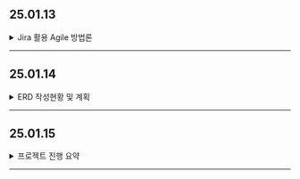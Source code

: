 ## 25.01.13

<details>

<summary>Jira 활용 Agile 방법론</summary>

## 1. 에픽(Epic)

- **개념**: 큰 단위의 요구사항이나 목표를 포괄하는 상위 레벨 작업. 여러 개의 스토리를 포함.

## 2. 스토리(Story)

- **개념**: 사용자 혹은 고객의 요구사항을 사용자 관점에서 설명한 작업 단위. 에픽을 구체화한 형태.

## 3. 태스크(Task)

- **개념**: 스토리를 달성하기 위해 필요한 구체적인 작업을 정의. 반드시 스토리에서만 생성해야 하는 것은 아니며, 독립적으로 작업 단위를 정의할 수도 있음.

## 4. 서브태스크(Sub-task)

- **개념**: 스토리 또는 태스크가 너무 커서 더 작은 작업 단위로 쪼개야 할 경우 사용하는 하위 작업 단위.

## 5. 스프린트(Sprint) 관리 (Scrum 기반)

애자일 방법론 중 **스크럼(Scrum)** 프로세스를 예로 들면, 일반적으로 다음과 같은 단계를 거칩니다.

1. **백로그(Backlog) 구성**

   - 모든 에픽, 스토리, 태스크를 제품 백로그(Product Backlog)에 우선순위별로 정리
   - 각 작업의 우선순위, 예상 소요 시간(스토리 포인트) 등을 함께 기록

2. **스프린트 계획(Sprint Planning)**

   - 백로그 중에서 이번 스프린트에서 처리할 작업(스토리, 태스크)을 선택
   - 작업을 진행할 팀원 지정, 예상 소요 시간 및 목표 설정
   - Jira에서 **Backlog** 화면에서 처리할 이슈들을 드래그 앤 드롭하여 새 스프린트에 담은 뒤 **Start Sprint**로 스프린트 시작

3. **데일리 스크럼(Daily Scrum)**

   - 매일 15분 정도 짧게 진행하는 스탠드업 미팅
   - Jira 보드(칸반/스크럼보드)를 활용해 진행 상황, 장애 사항 등을 빠르게 공유

4. **작업 진행(Working & Tracking)**

   - 팀원들은 스토리나 태스크를 In Progress(진행 중), Done(완료) 등의 칸반 컬럼으로 옮기며 상태를 업데이트
   - Jira에서 **Burndown Chart**, **Velocity Chart** 등을 통해 작업 진척도 및 속도를 파악

5. **스프린트 리뷰(Sprint Review)**

   - 스프린트가 끝나면 산출된 결과물을 리뷰하고, 고객 및 이해관계자에게 피드백 받음
   - Jira의 스토리/태스크 완료 상태, 스프린트 통계 등을 확인

6. **스프린트 회고(Sprint Retrospective)**
   - 스프린트 과정에서 잘 된 점, 개선할 점 등을 팀 내부에서 공유
   - 향후 더 효율적인 작업 방식을 찾기 위한 논의와 액션 아이템을 도출

</details>

---

## 25.01.14

<details>

<summary>ERD 작성현황 및 계획</summary>

## 1. ERD 작성 현황

- **MySQL**과 **MongoDB** 기반의 데이터베이스 테이블 구조 설계 완료
- **Primary Key** 설정 완료
- **외래 키(Foreign Key)** 및 MySQL과 MongoDB 간 연계는 현재 미완성 상태이며, 추후 추가적으로 완료 예정

## 2. MySQL 테이블 구성

- **유저(user)**, **공지사항(notice)**, **QnA(qna, qna_answer)**, **게임 진행(game_progress, game_result)**, **상담 일정(consultation_schedule)**, **미팅(meeting_session_info, meeting_participants)**, **파일(profile_image_file, board_file)** 등 다양한 테이블 구성 완료

## 3. MongoDB 테이블 구성

- **게시판 내용(board_content)**, **아동 정보(child_info)**, **채팅(chat, chat_bot)**, **게임 통계(pentagon_statistic, bar_statistic)** 등 주요 테이블 구성 완료

## 4. 게임 에셋 및 학습 에셋 관리 방안

- **MongoDB**에 포함된 `game_asset`과 `study_asset`의 관리 방식은 아직 미정
- 팀원들과의 추가 회의를 통해 **프론트엔드에서 관리할지**, **데이터베이스에 저장할지** 결정 예정

## 5. 향후 계획

- **외래 키(Foreign Key)** 추가 및 MySQL과 MongoDB 간의 데이터 연계 구축 예정
- 게임 및 학습 에셋 관리 방안 결정 후 반영 예정
- 현재까지의 ERD 작성 상황이며, 추가 사항은 팀원들과의 논의를 통해 반영 예정.
- 추가 회의 후 ERD 작성 완료 후 요구사항 명세서 작성 예정.

</details>

---

## 25.01.15

<details>

<summary>프로젝트 진행 요약</summary>

## 오늘의 작업 내용

### 1. **데이터베이스 설계 및 구축**

- MySQL Workbench를 활용하여 DB 스키마 및 테이블 생성
- 주요 테이블: `user`, `board`, `board_file`, `chatting_session_info`, `consultation_schedule`, `game_progress`, `game_result`, `game_schedule`, `game_video_file`, `meeting_session_info`, `meeting_participants`, `qna_answer`
- 테이블 간 외래 키(FK) 관계 설정 및 데이터 무결성 확보

### 2. **요구사항 명세서 작성**

![alt text](image/image.png)

- 서비스별 기능 및 설명 정리
- 입력 및 출력 데이터 정의
- 우선순위와 비고란 추가로 상세화

### 3. **추가 작업 계획 수립**

- 계정 삭제 요청 테이블 및 상담 요청 관련 테이블 추가 예정
- MongoDB 설계 진행 예정
- 요구사항 명세서 지속 작성 예정

---

</details>

---
